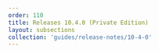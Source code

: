 ```yaml
---
order: 110
title: Releases 10.4.0 (Private Edition)
layout: subsections
collection: 'guides/release-notes/10-4-0'
---
```


